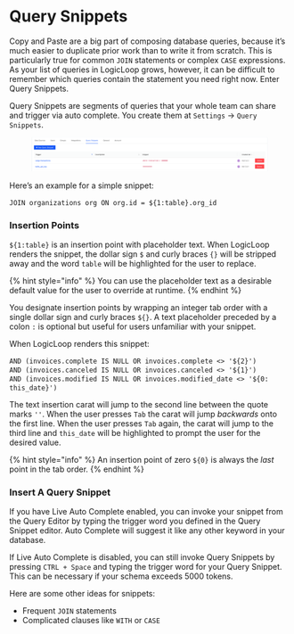 # Query Snippets



Copy and Paste are a big part of composing database queries, because it’s much easier to duplicate prior work than to write it from scratch. This is particularly true for common `JOIN` statements or complex `CASE` expressions. As your list of queries in LogicLoop grows, however, it can be difficult to remember which queries contain the statement you need right now. Enter Query Snippets.

Query Snippets are segments of queries that your whole team can share and trigger via auto complete. You create them at `Settings` -> `Query Snippets`.

<figure><img src="../../.gitbook/assets/Screenshot 2022-12-01 at 12.22.32 PM.png" alt=""><figcaption></figcaption></figure>

Here’s an example for a simple snippet:

```
JOIN organizations org ON org.id = ${1:table}.org_id
```

### Insertion Points <a href="#insertion-points" id="insertion-points"></a>

`${1:table}` is an insertion point with placeholder text. When LogicLoop renders the snippet, the dollar sign `$` and curly braces `{}` will be stripped away and the word `table` will be highlighted for the user to replace.

{% hint style="info" %}
You can use the placeholder text as a desirable default value for the user to override at runtime.
{% endhint %}

You designate insertion points by wrapping an integer tab order with a single dollar sign and curly braces `${}`. A text placeholder preceded by a colon `:` is optional but useful for users unfamiliar with your snippet.

When LogicLoop renders this snippet:

```
AND (invoices.complete IS NULL OR invoices.complete <> '${2}')
AND (invoices.canceled IS NULL OR invoices.canceled <> '${1}')
AND (invoices.modified IS NULL OR invoices.modified_date <> '${0: this_date}')
```

The text insertion carat will jump to the second line between the quote marks `''`. When the user presses `Tab` the carat will jump _backwards_ onto the first line. When the user presses `Tab` again, the carat will jump to the third line and `this_date` will be highlighted to prompt the user for the desired value.

{% hint style="info" %}
An insertion point of zero `${0}` is always the _last_ point in the tab order.
{% endhint %}

### Insert A Query Snippet <a href="#insert-a-query-snippet" id="insert-a-query-snippet"></a>

If you have Live Auto Complete enabled, you can invoke your snippet from the Query Editor by typing the trigger word you defined in the Query Snippet editor. Auto Complete will suggest it like any other keyword in your database.

If Live Auto Complete is disabled, you can still invoke Query Snippets by pressing `CTRL + Space` and typing the trigger word for your Query Snippet. This can be necessary if your schema exceeds 5000 tokens.

Here are some other ideas for snippets:

* Frequent `JOIN` statements
* Complicated clauses like `WITH` or `CASE`

